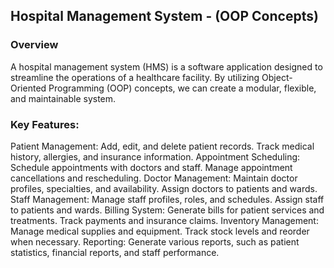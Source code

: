 ## Hospital Management System - (OOP Concepts)
### Overview
A hospital management system (HMS) is a software application designed to streamline the operations of a healthcare facility. By utilizing Object-Oriented Programming (OOP) concepts, we can create a modular, flexible, and maintainable system.

### Key Features:

Patient Management:     Add, edit, and delete patient records.
                        Track medical history, allergies, and insurance information.
Appointment Scheduling: Schedule appointments with doctors and staff.
                        Manage appointment cancellations and rescheduling.
Doctor Management:      Maintain doctor profiles, specialties, and availability.
                        Assign doctors to patients and wards.
Staff Management:       Manage staff profiles, roles, and schedules.
                        Assign staff to patients and wards.
Billing System:         Generate bills for patient services and treatments.
                        Track payments and insurance claims.
Inventory Management:   Manage medical supplies and equipment.
                        Track stock levels and reorder when necessary.
Reporting:              Generate various reports, such as patient statistics, financial reports, and staff performance.
